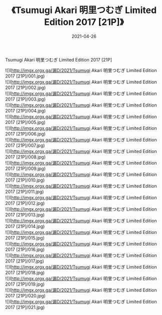 ﻿---
layout: post
title:  《Tsumugi Akari 明里つむぎ Limited Edition 2017 [21P]》
date:   2021-04-26
img: http://imgx.orgx.ga/漏D/2021/Tsumugi Akari 明里つむぎ Limited Edition 2017 [21P]/000.jpg
categories: [美女, 清纯, 唯美]
---

Tsumugi Akari 明里つむぎ Limited Edition 2017 [21P]

  ![](http://imgx.orgx.ga/漏D/2021/Tsumugi Akari 明里つむぎ Limited Edition 2017 [21P]/001.jpg) <br> ![](http://imgx.orgx.ga/漏D/2021/Tsumugi Akari 明里つむぎ Limited Edition 2017 [21P]/002.jpg) <br> ![](http://imgx.orgx.ga/漏D/2021/Tsumugi Akari 明里つむぎ Limited Edition 2017 [21P]/003.jpg) <br> ![](http://imgx.orgx.ga/漏D/2021/Tsumugi Akari 明里つむぎ Limited Edition 2017 [21P]/004.jpg) <br> ![](http://imgx.orgx.ga/漏D/2021/Tsumugi Akari 明里つむぎ Limited Edition 2017 [21P]/005.jpg) <br> ![](http://imgx.orgx.ga/漏D/2021/Tsumugi Akari 明里つむぎ Limited Edition 2017 [21P]/006.jpg) <br> ![](http://imgx.orgx.ga/漏D/2021/Tsumugi Akari 明里つむぎ Limited Edition 2017 [21P]/007.jpg) <br> ![](http://imgx.orgx.ga/漏D/2021/Tsumugi Akari 明里つむぎ Limited Edition 2017 [21P]/008.jpg) <br> ![](http://imgx.orgx.ga/漏D/2021/Tsumugi Akari 明里つむぎ Limited Edition 2017 [21P]/009.jpg) <br> ![](http://imgx.orgx.ga/漏D/2021/Tsumugi Akari 明里つむぎ Limited Edition 2017 [21P]/010.jpg) <br> ![](http://imgx.orgx.ga/漏D/2021/Tsumugi Akari 明里つむぎ Limited Edition 2017 [21P]/011.jpg) <br> ![](http://imgx.orgx.ga/漏D/2021/Tsumugi Akari 明里つむぎ Limited Edition 2017 [21P]/012.jpg) <br> ![](http://imgx.orgx.ga/漏D/2021/Tsumugi Akari 明里つむぎ Limited Edition 2017 [21P]/013.jpg) <br> ![](http://imgx.orgx.ga/漏D/2021/Tsumugi Akari 明里つむぎ Limited Edition 2017 [21P]/014.jpg) <br> ![](http://imgx.orgx.ga/漏D/2021/Tsumugi Akari 明里つむぎ Limited Edition 2017 [21P]/015.jpg) <br> ![](http://imgx.orgx.ga/漏D/2021/Tsumugi Akari 明里つむぎ Limited Edition 2017 [21P]/016.jpg) <br> ![](http://imgx.orgx.ga/漏D/2021/Tsumugi Akari 明里つむぎ Limited Edition 2017 [21P]/017.jpg) <br> ![](http://imgx.orgx.ga/漏D/2021/Tsumugi Akari 明里つむぎ Limited Edition 2017 [21P]/018.jpg) <br> ![](http://imgx.orgx.ga/漏D/2021/Tsumugi Akari 明里つむぎ Limited Edition 2017 [21P]/019.jpg) <br> ![](http://imgx.orgx.ga/漏D/2021/Tsumugi Akari 明里つむぎ Limited Edition 2017 [21P]/020.jpg) <br> ![](http://imgx.orgx.ga/漏D/2021/Tsumugi Akari 明里つむぎ Limited Edition 2017 [21P]/021.jpg) <br>
